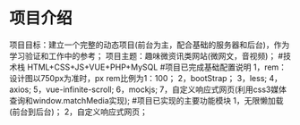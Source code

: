 # 项目介绍
项目目标：建立一个完整的动态项目(前台为主，配合基础的服务器和后台)，作为学习验证和工作中的参考；
项目主题：趣味微资讯类网站(微网文，音视频)；
#技术栈
HTML+CSS+JS+VUE+PHP+MySQL
#项目已完成基础配置说明
1，rem：设计图以750px为准时，px rem比例为1：100；
2，bootStrap；
3，less;
4，axios;
5，vue-infinite-scroll;
6，mockjs;
7，自定义响应式网页(利用css3媒体查询和window.matchMedia实现);
#项目已实现的主要功能模块
1，无限懒加载(前台到后台)；
2，自定义响应式网页；